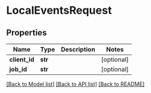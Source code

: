 # LocalEventsRequest

## Properties
Name | Type | Description | Notes
------------ | ------------- | ------------- | -------------
**client_id** | **str** |  | [optional] 
**job_id** | **str** |  | [optional] 

[[Back to Model list]](../README.md#documentation-for-models) [[Back to API list]](../README.md#documentation-for-api-endpoints) [[Back to README]](../README.md)



